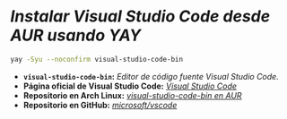 <!-- Autor: Daniel Benjamin Perez Morales -->
<!-- GitHub: https://github.com/DanielBenjaminPerezMoralesDev13 -->
<!-- Gitlab: https://gitlab.com/DanielBenjaminPerezMoralesDev13 -->
<!-- Correo electrónico: danielperezdev@proton.me -->

# ***Instalar Visual Studio Code desde AUR usando YAY***

```bash
yay -Syu --noconfirm visual-studio-code-bin
```

- **`visual-studio-code-bin`:** *Editor de código fuente Visual Studio Code.*
- **Página oficial de Visual Studio Code:** *[Visual Studio Code](https://code.visualstudio.com/ "https://code.visualstudio.com/")*
- **Repositorio en Arch Linux:** *[visual-studio-code-bin en AUR](https://aur.archlinux.org/packages/visual-studio-code-bin/ "https://aur.archlinux.org/packages/visual-studio-code-bin/")*
- **Repositorio en GitHub:** *[microsoft/vscode](https://github.com/microsoft/vscode "https://github.com/microsoft/vscode")*
